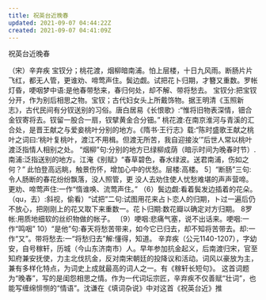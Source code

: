 ```yaml
---
title: 祝英台近晚春
updated: 2021-09-07 04:44:22Z
created: 2021-09-07 04:41:09Z
---
```


祝英台近晚春

（宋）辛弃疾
宝钗分；桃花渡，烟柳暗南浦。怕上层楼，十日九风雨。断肠片片飞红，都无人管，更谁劝、啼莺声住。鬓边觑。试把花卜归期，才簪又重数。罗帐灯昏，哽咽梦中语:是他春带愁来，春归何处，却不解、带将愁去。
宝钗分:把宝钗分开，作为别后相思之物。宝钗；古代妇女头上所戴饰物。据王明清《玉照新志》，古代民间有分钗送别的习俗。唐白居易《长恨歌》:“惟将旧物表深情，钿合金钗寄将去。钗留一股合一扇，钗擘黄金合分钿。”
桃花渡:在南京淮河与青溪的汇合处，是晋王献之与爱妾桃叶分别的地方。《隋书·王行志》载:“陈时盛歌王献之桃叶之词曰:‘桃叶复桃叶，渡江不用楫。但渡无所苦，我自迎接汝’”后世人常以桃叶渡泛指情人相别之处。
“烟柳”句:分别的地方已绿柳成荫（暗示时间为晚春时节）.南浦:泛指送别的地方。江淹《别赋》“春草碧色，春水绿波。送君南浦，伤如之何？”
此怕登高远眺，触景伤怀，增加心中的优愁。层楼:高楼。
5］“断肠”三句:令人肠断的春花纷纷飘落，没人照管，更
没人去劝住使人忧愁难堪的声声营啼。更劝、啼莺声住:一作“惰谁唤、流莺声住。”
（6）鬓边觑:看着鬓发边插着的花朵。（qu，去）:斜视，偷看）“试把”二句:试图用花来占卜恋人的归期，ト过一遍后仍不放心，把刚刚上的花又取下来重数一。花卜归期:数花瓣以确定对方归期。
8罗帐:用质地细软的丝织物做的帐子。
〔9）哽咽:悲痛气塞，说不出话来。哽咽:一作“鸣咽”
10）“是他”句:春天将愁苦带来，如今它已归去，却不知将苦带去。却:一作“又”。带将愁去:一“将愁归去”解:懂得，知道。
辛弃疾（公元1140-1207），字幼安，自号稼轩，历城（今山东济南市）人。早年参加抗金起义，后南渡归宋，官至知府兼安抚使，力主北伐抗金，反对南宋朝廷的投降议和活动。词风以豪放为主，兼有多样化特点，为词史上成就最高的词人之一。有《稼轩长短句》。
这首词题为“晚春”，写的是闺怨相思之情。作为一代词坛宗匠，辛弃疾不仅善赋“壮词”，也能写缠绵悱恻的“情语”。沈谦在《填词杂说》中对这首《祝英台近》推